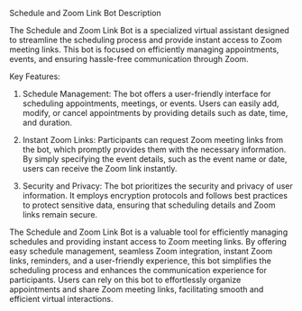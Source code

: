 Schedule and Zoom Link Bot Description

The Schedule and Zoom Link Bot is a specialized virtual assistant designed to streamline the scheduling process and provide instant access to Zoom meeting links. This bot is focused on efficiently managing appointments, events, and ensuring hassle-free communication through Zoom.

Key Features:

1. Schedule Management: The bot offers a user-friendly interface for scheduling appointments, meetings, or events. Users can easily add, modify, or cancel appointments by providing details such as date, time, and duration.

2. Instant Zoom Links: Participants can request Zoom meeting links from the bot, which promptly provides them with the necessary information. By simply specifying the event details, such as the event name or date, users can receive the Zoom link instantly.

3. Security and Privacy: The bot prioritizes the security and privacy of user information. It employs encryption protocols and follows best practices to protect sensitive data, ensuring that scheduling details and Zoom links remain secure.

The Schedule and Zoom Link Bot is a valuable tool for efficiently managing schedules and providing instant access to Zoom meeting links. By offering easy schedule management, seamless Zoom integration, instant Zoom links, reminders, and a user-friendly experience, this bot simplifies the scheduling process and enhances the communication experience for participants. Users can rely on this bot to effortlessly organize appointments and share Zoom meeting links, facilitating smooth and efficient virtual interactions.
